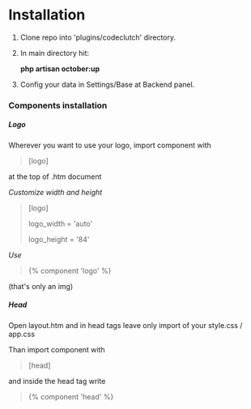 # Installation
1. Clone repo into 'plugins/codeclutch' directory.
1. In main directory hit: 

    **php artisan october:up**
1. Config your data in Settings/Base at Backend panel.

### Components installation
##### Logo
Wherever you want to use your logo, import component with 

>[logo]

at the top of .htm document 

*Customize width and height*
>[logo]
>
>logo_width = 'auto'
>
>logo_height = '84'

*Use*
>{% component 'logo' %}

(that's only an img)
##### Head
Open layout.htm and in head tags leave only import of your style.css / app.css

Than import component with 
>[head]

and inside the head tag write
>{% component 'head' %}
